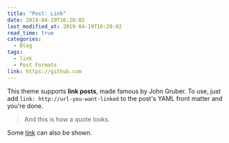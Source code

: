 ```yaml
---
title: "Post: Link"
date: 2019-04-19T16:20:02
last_modified_at: 2019-04-19T16:20:02
read_time: true
categories:
  - Blog
tags:
  - link
  - Post Formats
link: https://github.com
---
```


This theme supports **link posts**, made famous by John Gruber. To use, just add `link: http://url-you-want-linked` to the post's YAML front matter and you're done.

> And this is how a quote looks.

Some [link](#) can also be shown.